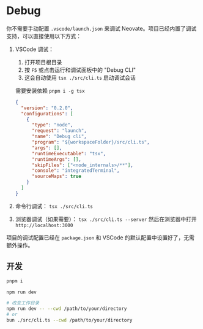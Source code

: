 # Debug

你不需要手动配置 `.vscode/launch.json` 来调试 Neovate。项目已经内置了调试支持，可以直接使用以下方式：

1. VSCode 调试：
    1. 打开项目根目录
    2. 按 `F5` 或点击运行和调试面板中的 "Debug CLI"
    3. 这会自动使用 `tsx ./src/cli.ts` 启动调试会话

    需要安装依赖 `pnpm i -g tsx`

    ```json
    {
      "version": "0.2.0",
      "configurations": [
        {
          "type": "node",
          "request": "launch",
          "name": "Debug cli",
          "program": "${workspaceFolder}/src/cli.ts",
          "args": [],
          "runtimeExecutable": "tsx",
          "runtimeArgs": [],
          "skipFiles": ["<node_internals>/**"],
          "console": "integratedTerminal",
          "sourceMaps": true
        }
      ]
    }
    ```

2. 命令行调试：
    `tsx ./src/cli.ts`
3. 浏览器调试（如果需要）：
    `tsx ./src/cli.ts --server`
    然后在浏览器中打开 `http://localhost:3000`

项目的调试配置已经在 `package.json` 和 VSCode 的默认配置中设置好了，无需额外操作。

## 开发

```bash
pnpm i

npm run dev

# 改变工作目录
npm run dev -- --cwd /path/to/your/directory
# or
bun ./src/cli.ts --cwd /path/to/your/directory
```
